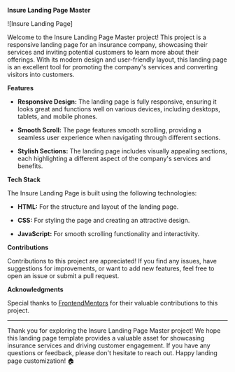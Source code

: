 **Insure Landing Page Master**

![Insure Landing Page]

Welcome to the Insure Landing Page Master project! This project is a responsive landing page for an insurance company, showcasing their services and inviting potential customers to learn more about their offerings. With its modern design and user-friendly layout, this landing page is an excellent tool for promoting the company's services and converting visitors into customers.

**Features**

- **Responsive Design:** The landing page is fully responsive, ensuring it looks great and functions well on various devices, including desktops, tablets, and mobile phones.

- **Smooth Scroll:** The page features smooth scrolling, providing a seamless user experience when navigating through different sections.

- **Stylish Sections:** The landing page includes visually appealing sections, each highlighting a different aspect of the company's services and benefits.

**Tech Stack**

The Insure Landing Page is built using the following technologies:

- **HTML:** For the structure and layout of the landing page.

- **CSS:** For styling the page and creating an attractive design.

- **JavaScript:** For smooth scrolling functionality and interactivity.

**Contributions**

Contributions to this project are appreciated! If you find any issues, have suggestions for improvements, or want to add new features, feel free to open an issue or submit a pull request.

**Acknowledgments**

Special thanks to [ FrontendMentors](https://www.frontendmentor.io/?ref=challenge) for their valuable contributions to this project.

---

Thank you for exploring the Insure Landing Page Master project! We hope this landing page template provides a valuable asset for showcasing insurance services and driving customer engagement. If you have any questions or feedback, please don't hesitate to reach out. Happy landing page customization! 🏠
